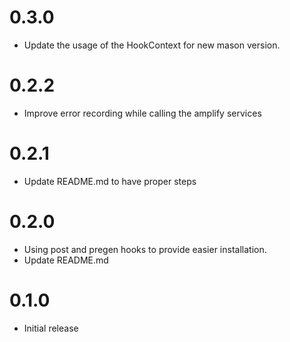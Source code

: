 # 0.3.0
- Update the usage of the HookContext for new mason version.

# 0.2.2
- Improve error recording while calling the amplify services

# 0.2.1
- Update README.md to have proper steps

# 0.2.0
- Using post and pregen hooks to provide easier installation.
- Update README.md
# 0.1.0
- Initial release
